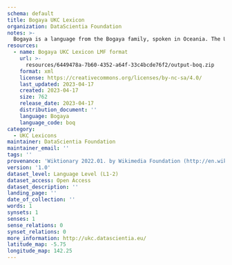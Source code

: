```yaml
---
schema: default
title: Bogaya UKC Lexicon
organization: DataScientia Foundation
notes: >-
  Bogaya is a language from the Bogaya family, spoken in Oceania. The UKC Lexicon of Bogaya is represented as a lexico-semantic network. It consists of words, word senses, synsets, as well as sense-level and synset-level relationships.
resources:
  - name: Bogaya UKC Lexicon LMF format
    url: >-
      resources/6449478a-7b60-4352-a64f-33c4bcde76f2/output-boq.zip
    format: xml
    license: https://creativecommons.org/licenses/by-nc-sa/4.0/
    last_updated: 2023-04-17
    created: 2023-04-17
    size: 762
    release_date: 2023-04-17
    distribution_document: ''
    language: Bogaya
    language_code: boq
category:
  - UKC Lexicons
maintainer: DataScientia Foundation
maintainer_email: ''
tags: ''
provenance: 'Wiktionary 2022.01. by Wikimedia Foundation (http://en.wiktionary.org); Princeton WordNet 2.1 by Princeton University (https://wordnet.princeton.edu)'
version: '1.0'
dataset_level: Language Level (L1-2)
dataset_access: Open Access
dataset_description: ''
landing_page: ''
date_of_collection: ''
words: 1
synsets: 1
senses: 1
sense_relations: 0
synset_relations: 0
more_information: http://ukc.datascientia.eu/
latitude_map: -5.75
longitude_map: 142.25
---
```

